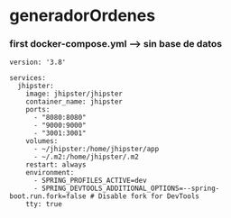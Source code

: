 # generadorOrdenes

### first docker-compose.yml --> sin base de datos

```
version: '3.8'

services:
  jhipster:
    image: jhipster/jhipster
    container_name: jhipster
    ports:
      - "8080:8080"
      - "9000:9000"
      - "3001:3001"
    volumes:
      - ~/jhipster:/home/jhipster/app
      - ~/.m2:/home/jhipster/.m2
    restart: always
    environment:
      - SPRING_PROFILES_ACTIVE=dev
      - SPRING_DEVTOOLS_ADDITIONAL_OPTIONS=--spring-boot.run.fork=false # Disable fork for DevTools
    tty: true
```

